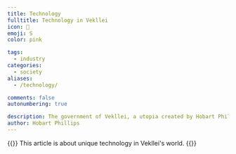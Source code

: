 ```yaml
---
title: Technology
fulltitle: Technology in Vekllei
icon: 🧪
emoji: S
color: pink

tags: 
  - industry
categories:
  - society
aliases:
  - /technology/

comments: false
autonumbering: true

description: The government of Vekllei, a utopia created by Hobart Phillips.
author: Hobart Phillips
---
```

{{<hint panel>}}
This article is about unique technology in Vekllei's world.
{{</hint>}}